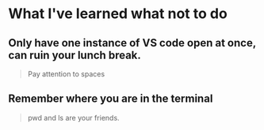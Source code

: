 # What I've learned what not to do

## Only have one instance of VS code open at once, can ruin your lunch break.  
>Pay attention to spaces

## Remember where you are in the terminal 
> pwd and ls are your friends. 
